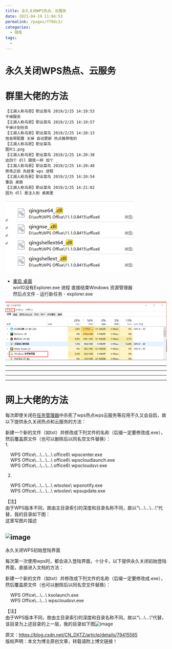 ```yaml
---
title: 永久关闭WPS热点、云服务
date: 2021-04-19 11:04:53
permalink: /pages/ff0dc2/
categories:
  - 随笔
tags:
  - 
---
```

# 永久关闭WPS热点、云服务  

#  群里大佬的方法    
```    
【江湖人称鸟哥】职业菜鸟 2019/2/25 14:19:53    
干掉服务    
【江湖人称鸟哥】职业菜鸟 2019/2/25 14:19:57    
干掉计划任务    
【江湖人称鸟哥】职业菜鸟 2019/2/25 14:20:13    
他自带配置 关掉 自动更新 热点推荐啥的    
【江湖人称鸟哥】职业菜鸟    
图片1.png    
【江湖人称鸟哥】职业菜鸟 2019/2/25 14:20:38    
这四个 dll 跟我一样 加个 _    
【江湖人称鸟哥】职业菜鸟 2019/2/25 14:20:48    
修改之前 先结束 wps 进程    
【江湖人称鸟哥】职业菜鸟 2019/2/25 14:20:54    
重启 桌面    
【江湖人称鸟哥】职业菜鸟 2019/2/25 14:21:02    
因为 dll 是注入到 桌面里    
```    
![图片1.png](../images/7485616-dd008f4d683886ac.png)    
    
* [重启 桌面](http://www.tudoupe.com/xt/win7jiqiao/2017/0918/7098.html)    
win10没有Explorer.exe 进程 直接结束Windows 资源管理器    
然后点文件 - 运行新任务 - explorer.exe     
    
![image.png](../images/7485616-9030464a69ed44d5.png)    
    
    
---    
---    
---    
---    
    
# 网上大佬的方法    
每次即使关闭在[任务管理器](https://www.baidu.com/s?wd=%E4%BB%BB%E5%8A%A1%E7%AE%A1%E7%90%86%E5%99%A8&tn=24004469_oem_dg&rsv_dl=gh_pl_sl_csd)中杀死了wps热点wps云服务等应用不久又会自启，故以下提供永久关闭热点和云服务的方法：    
    
新建一个新的文件（如txt）并修改成下列文件的名称（后缀一定要修改成.exe），然后覆盖原文件（也可以删除后以同名空文件替换）：    
1.    
    
    WPS Office\…\…\…\ office6\ wpscenter.exe    
    WPS Office\…\…\…\ office6\ wpscloudlaunch.exe    
    WPS Office\…\…\…\ office6\ wpscloudsvr.exe    
    
2.    
    
    WPS Office\…\…\…\ wtoolex\ wpsnotify.exe    
    WPS Office\…\…\…\ wtoolex\ wpsupdate.exe    
    
【注】    
由于WPS版本不同，故由主目录索引的深度和目录名称不同，故以“\…\…\…\”代替，我的目录如下图：    
这里写图片描述    
    
## ![image](http://upload-images.jianshu.io/upload_images/7485616-bd0a2ef0b7d906ab.png?imageMogr2/auto-orient/strip%7CimageView2/2/w/1240)    
    
永久关闭WPS初始登陆界面    
    
每次第一次使用wps时，都会进入登陆界面，十分卡，以下提供永久关闭初始登陆界面，直接进入文档的方法：    
    
新建一个新的文件（如txt）并修改成下列文件的名称（后缀一定要修改成.exe），然后覆盖原文件（也可以删除后以同名空文件替换）：    
    
    WPS Office\…\…\ ksolaunch.exe    
    WPS Office\…\…\ wpscloudsvr.exe    
    
【注】    
由于WPS版本不同，故由主目录索引的深度和目录名称不同，故以“\…\…\”代替，该目录为上述目录的上一层，我的目录如下图![image](http://upload-images.jianshu.io/upload_images/7485616-92a6e9fe667c4cd4.png?imageMogr2/auto-orient/strip%7CimageView2/2/w/1240)    
    
原文：https://blog.csdn.net/CN_DXTZ/article/details/79415565    
版权声明：本文为博主原创文章，转载请附上博文链接！    
